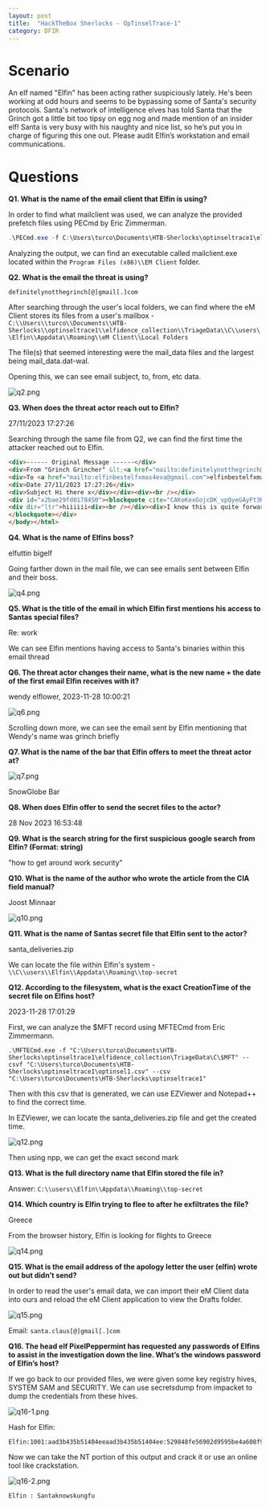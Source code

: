 ```yaml
---
layout: post
title:  "HackTheBox Sherlocks - OpTinselTrace-1"
category: DFIR
---
```



# Scenario

An elf named "Elfin" has been acting rather suspiciously lately. He's been working at odd hours and seems to be bypassing some of Santa's security protocols. Santa's network of intelligence elves has told Santa that the Grinch got a little bit too tipsy on egg nog and made mention of an insider elf! Santa is very busy with his naughty and nice list, so he’s put you in charge of figuring this one out. Please audit Elfin’s workstation and email communications.


# Questions

**Q1. What is the name of the email client that Elfin is using?**

In order to find what mailclient was used, we can analyze the provided prefetch files using PECmd by Eric Zimmerman. 

```powershell
.\PECmd.exe -f C:\Users\turco\Documents\HTB-Sherlocks\optinseltrace1\elfidence_collection\TriageData\C\Windows\prefetch\MAILCLIENT.EXE-3B077E7D.pf > C:\Users\turco\Documents\HTB-Sherlocks\optinseltrace1\mailclient-3B077E7D-PF.txt
```

Analyzing the output, we can find an executable called mailclient.exe located within the ```Program Files (x86)\\EM Client``` folder.


**Q2. What is the email the threat is using?**

```
definitelynotthegrinch[@]gmail[.]com
```

After searching through the user's local folders, we can find where the eM Client stores its files from a user's mailbox - ```C:\\Users\\turco\\Documents\\HTB-Sherlocks\\optinseltrace1\\elfidence_collection\\TriageData\\C\\users\\Elfin\\Appdata\\Roaming\\eM Client\\Local Folders```

The file(s) that seemed interesting were the mail_data files and the largest being mail_data.dat-wal.

Opening this, we can see email subject, to, from, etc data.

![q2.png](/images/HTB/Sherlocks/OpTinsel-Trace-1/q2.PNG)


 
**Q3. When does the threat actor reach out to Elfin?**

27/11/2023 17:27:26

Searching through the same file from Q2, we can find the first time the attacker reached out to Elfin.

```html
<div>------ Original Message ------</div>
<div>From "Grinch Grincher" &lt;<a href="mailto:definitelynotthegrinch@gmail.com">definitelynotthegrinch@gmail.com</a>&gt;</div>
<div>To <a href="mailto:elfinbestelfxmas4eva@gmail.com">elfinbestelfxmas4eva@gmail.com</a></div>
<div>Date 27/11/2023 17:27:26</div>
<div>Subject Hi there x</div></div><div><br /></div>
<div id="x2bae29fd0178450"><blockquote cite="CAKoKexGojcDK_vpQyeGAyFt3HLXxMmXfoYPyZZ=urf3c5ZyaPw@mail.gmail.com" type="cite" class="cite2">
<div dir="ltr">hiiiiii<div><br /></div><div>I know this is quite forward, but I noticed you going into the North pole HQ the other day and I thought you looked very cool,</div><div><br /></div><div>tell me a bit about yourself??Â </div><div><br /></div><div dir="ltr" class="gmail_signature" data-smartmail="gmail_signature"><div dir="ltr">Yours truly,<br /><br /><div>Wendy Elflower</div></div></div></div>
</blockquote></div>
</body></html>
```


**Q4. What is the name of Elfins boss?**

elfuttin bigelf

Going farther down in the mail file, we can see emails sent between Elfin and their boss.

![q4.png](/images/HTB/Sherlocks/OpTinsel-Trace-1/q4.PNG)



**Q5. What is the title of the email in which Elfin first mentions his access to Santas special files?**


Re: work

We can see Elfin mentions having access to Santa's binaries within this email thread


**Q6. The threat actor changes their name, what is the new name + the date of the first email Elfin receives with it?**

wendy elflower, 2023-11-28 10:00:21

![q6.png](/images/HTB/Sherlocks/OpTinsel-Trace-1/q6.PNG)

Scrolling down more, we can see the email sent by Elfin mentioning that Wendy's name was grinch briefly

**Q7. What is the name of the bar that Elfin offers to meet the threat actor at?**

![q7.png](/images/HTB/Sherlocks/OpTinsel-Trace-1/q7.PNG)

SnowGlobe Bar


**Q8. When does Elfin offer to send the secret files to the actor?**

28 Nov 2023 16:53:48


**Q9. What is the search string for the first suspicious google search from Elfin? (Format: string)**

"how to get around work security"



**Q10. What is the name of the author who wrote the article from the CIA field manual?**

Joost Minnaar

![q10.png](/images/HTB/Sherlocks/OpTinsel-Trace-1/q10.PNG)


**Q11. What is the name of Santas secret file that Elfin sent to the actor?**

santa_deliveries.zip

We can locate the file within Elfin's system - ```\\C\\users\\Elfin\\Appdata\\Roaming\\top-secret```

**Q12. According to the filesystem, what is the exact CreationTime of the secret file on Elfins host?**

2023-11-28 17:01:29

First, we can analyze the $MFT record using MFTECmd from Eric Zimmermann.

```
.\MFTECmd.exe -f "C:\Users\turco\Documents\HTB-Sherlocks\optinseltrace1\elfidence_collection\TriageData\C\$MFT" --csvf "C:\Users\turco\Documents\HTB-Sherlocks\optinseltrace1\optinsel1.csv" --csv "C:\Users\turco\Documents\HTB-Sherlocks\optinseltrace1"
```

Then with this csv that is generated, we can use EZViewer and Notepad++ to find the correct time.

In EZViewer, we can locate the santa_deliveries.zip file and get the created time.

![q12.png](/images/HTB/Sherlocks/OpTinsel-Trace-1/q12.PNG)

Then using npp, we can get the exact second mark

**Q13. What is the full directory name that Elfin stored the file in?**


Answer: ```C:\\users\\Elfin\\Appdata\\Roaming\\top-secret```


**Q14. Which country is Elfin trying to flee to after he exfiltrates the file?**

Greece

From the browser history, Elfin is looking for flights to Greece

![q14.png](/images/HTB/Sherlocks/OpTinsel-Trace-1/q14.PNG)


**Q15. What is the email address of the apology letter the user (elfin) wrote out but didn’t send?**

In order to read the user's email data, we can import their eM Client data into ours and reload the eM Client application to view the Drafts folder.

![q15.png](/images/HTB/Sherlocks/OpTinsel-Trace-1/q15.PNG)

Email: ```santa.claus[@]gmail[.]com```

**Q16. The head elf PixelPeppermint has requested any passwords of Elfins to assist in the investigation down the line. What’s the windows password of Elfin’s host?**

If we go back to our provided files, we were given some key registry hives, SYSTEM SAM and SECURITY. We can use secretsdump from impacket to dump the credentials from these hives. 

![q16-1.png](/images/HTB/Sherlocks/OpTinsel-Trace-1/q16-1.PNG)

Hash for Elfin:

```text
Elfin:1001:aad3b435b51404eeaad3b435b51404ee:529848fe56902d9595be4a608f9fbe89::
```

Now we can take the NT portion of this output and crack it or use an online tool like crackstation.

![q16-2.png](/images/HTB/Sherlocks/OpTinsel-Trace-1/q16-2.PNG)

```text
Elfin : Santaknowskungfu
```